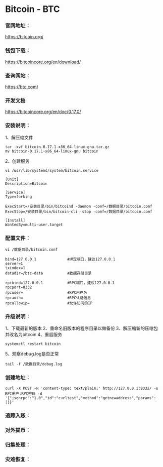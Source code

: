 # Bitcoin - BTC

### 官网地址：
https://bitcoin.org/

### 钱包下载：
https://bitcoincore.org/en/download/

### 查询网站：
https://btc.com/

### 开发文档
https://bitcoincore.org/en/doc/0.17.0/

### 安装说明：
1、解压缩文件
```
tar -xvf bitcoin-0.17.1-x86_64-linux-gnu.tar.gz
mv bitcoin-0.17.1-x86_64-linux-gnu bitcoin
```

2、创建服务
```
vi /usr/lib/systemd/system/bitcoin.service
```
```
[Unit]
Description=Bitcoin

[Service]
Type=forking

ExecStart=/安装目录/bin/bitcoind -daemon -conf=/数据目录/bitcoin.conf
ExecStop=/安装目录/bin/bitcoin-cli -stop -conf=/数据目录/bitcoin.conf

[Install]
WantedBy=multi-user.target
```

### 配置文件：
```
vi /数据目录/bitcoin.conf
```
```
bind=127.0.0.1              #绑定端口，建议127.0.0.1
server=1                    
txindex=1
datadir=/btc-data           #数据存储目录

rpcbind=127.0.0.1           #RPC端口，建议127.0.0.1
rpcport=8332
rpcuser=                    #RPC用户名
rpcauth=                    #RPC认证信息
rpcallowip=                 #允许访问的IP
```

### 升级说明：
1、下载最新的版本
2、重命名旧版本的程序目录以做备份
3、解压缩新的压缩包并改名为bitcoin
4、重启服务
```
systemctl restart bitcoin
```
5、观察debug.log是否正常
```
tail -f /数据目录/debug.log
```

### 创建地址：
```
curl -X POST -H 'content-type: text/plain;' http://127.0.0.1:8332/ -u RPC用户:RPC密码 -d '{"jsonrpc":"1.0","id":"curltest","method":"getnewaddress","params":[]}'  
```

### 追踪入账：

### 对外提币：

### 归集处理：

### 灾难恢复：

